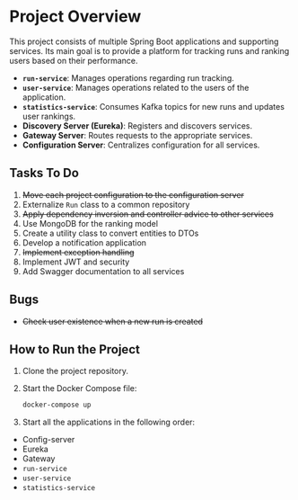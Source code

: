 # Project Overview

This project consists of multiple Spring Boot applications and supporting services. Its main goal is to provide a platform for tracking runs and ranking users based on their performance.

- **`run-service`**: Manages operations regarding run tracking.
- **`user-service`**: Manages operations related to the users of the application.
- **`statistics-service`**: Consumes Kafka topics for new runs and updates user rankings.
- **Discovery Server (Eureka)**: Registers and discovers services.
- **Gateway Server**: Routes requests to the appropriate services.
- **Configuration Server**: Centralizes configuration for all services.


## Tasks To Do

1. ~~Move each project configuration to the configuration server~~
2. Externalize `Run` class to a common repository
3. ~~Apply dependency inversion and controller advice to other services~~
4. Use MongoDB for the ranking model
5. Create a utility class to convert entities to DTOs
6. Develop a notification application
7. ~~Implement exception handling~~
8. Implement JWT and security
9. Add Swagger documentation to all services

## Bugs

- ~~Check user existence when a new run is created~~

## How to Run the Project

1. Clone the project repository.
2. Start the Docker Compose file:

    ```bash
    docker-compose up
    ```

3. Start all the applications in the following order:
  - Config-server
  - Eureka
  - Gateway
  - `run-service`
  - `user-service`
  - `statistics-service`